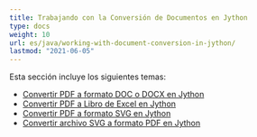 ```yaml
---
title: Trabajando con la Conversión de Documentos en Jython
type: docs
weight: 10
url: es/java/working-with-document-conversion-in-jython/
lastmod: "2021-06-05"
---
```


Esta sección incluye los siguientes temas:

- [Convertir PDF a formato DOC o DOCX en Jython](/pdf/java/convert-pdf-to-doc-or-docx-format-in-jython/)
- [Convertir PDF a Libro de Excel en Jython](/pdf/java/convert-pdf-to-excel-workbook-in-jython)
- [Convertir PDF a formato SVG en Jython](/pdf/java/convert-pdf-to-svg-format-in-jython/)
- [Convertir archivo SVG a formato PDF en Jython](/pdf/java/convert-svg-file-to-pdf-format-in-jython/)